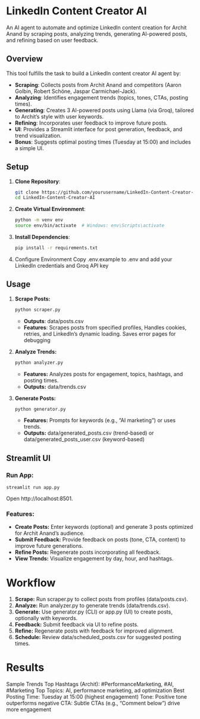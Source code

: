 # LinkedIn Content Creator AI

An AI agent to automate and optimize LinkedIn content creation for Archit Anand by scraping posts, analyzing trends, generating AI-powered posts, and refining based on user feedback.

## Overview

This tool fulfills the task to build a LinkedIn content creator AI agent by:
- **Scraping**: Collects posts from Archit Anand and competitors (Aaron Golbin, Robert Schöne, Jaspar Carmichael-Jack).
- **Analyzing**: Identifies engagement trends (topics, tones, CTAs, posting times).
- **Generating**: Creates 3 AI-powered posts using Llama (via Groq), tailored to Archit’s style with user keywords.
- **Refining**: Incorporates user feedback to improve future posts.
- **UI**: Provides a Streamlit interface for post generation, feedback, and trend visualization.
- **Bonus**: Suggests optimal posting times (Tuesday at 15:00) and includes a simple UI.

## Setup

1. **Clone Repository**:
   ```bash
   git clone https://github.com/yourusername/LinkedIn-Content-Creator-AI.git
   cd LinkedIn-Content-Creator-AI
   ```
2. **Create Virtual Environment**:
    ```bash
    python -m venv env
    source env/bin/activate  # Windows: env\Scripts\activate
   ```
3. **Install Dependencies**:
    ```bash
    pip install -r requirements.txt
    ```
4. Configure Environment
Copy .env.example to .env and add your LinkedIn credentials and Groq API key

## Usage

1. **Scrape Posts:**
    ```bash
    python scraper.py
    ```
    - **Outputs**: data/posts.csv
    - **Features**: Scrapes posts from specified profiles, Handles cookies, retries, and LinkedIn’s dynamic loading. Saves error pages for debugging 

2. **Analyze Trends:**
    ```bash
    python analyzer.py
    ```
    - **Features:** Analyzes posts for engagement, topics, hashtags, and posting times.
    - **Outputs:** data/trends.csv

3. **Generate Posts:**
    ```bash
    python generator.py
    ```
    - **Features:** Prompts for keywords (e.g., “AI marketing”) or uses trends.
    - **Outputs:** data/generated_posts.csv (trend-based) or data/generated_posts_user.csv (keyword-based)


## Streamlit UI
### Run App:
    streamlit run app.py
Open http://localhost:8501.

### Features:
- **Create Posts:** Enter keywords (optional) and generate 3 posts optimized for Archit Anand’s audience.
- **Submit Feedback:** Provide feedback on posts (tone, CTA, content) to improve future generations.
- **Refine Posts:** Regenerate posts incorporating all feedback.
- **View Trends:** Visualize engagement by day, hour, and hashtags.

# Workflow
1. **Scrape:** Run scraper.py to collect posts from profiles (data/posts.csv).
2. **Analyze:** Run analyzer.py to generate trends (data/trends.csv).
3. **Generate:** Use generator.py (CLI) or app.py (UI) to create posts, optionally with keywords.
4. **Feedback:** Submit feedback via UI to refine posts.
5. **Refine:** Regenerate posts with feedback for improved alignment.
6. **Schedule:** Review data/scheduled_posts.csv for suggested posting times.

# Results 
Sample Trends
Top Hashtags (Archit): #PerformanceMarketing, #AI, #Marketing
Top Topics: AI, performance marketing, ad optimization
Best Posting Time: Tuesday at 15:00 (highest engagement)
Tone: Positive tone outperforms negative
CTA: Subtle CTAs (e.g., “Comment below”) drive more engagement